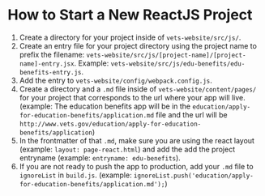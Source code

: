 # How to Start a New ReactJS Project


1. Create a directory for your project inside of `vets-website/src/js/`. 
2. Create an entry file for your project directory using the project name to prefix the filename: `vets-website/src/js/[project-name]/[project-name]-entry.jsx`. Example: `vets-website/src/js/edu-benefits/edu-benefits-entry.js`.
3. Add the entry to `vets-website/config/webpack.config.js`.
4. Create a directory and a `.md` file inside of `vets-website/content/pages/` for your project that corresponds to the url where your app will live. (example: The education benefits app will be in the `education/apply-for-education-benefits/application.md` file and the url will be `http://www.vets.gov/education/apply-for-education-benefits/application`)
5. In the frontmatter of that `.md`, make sure you are using the react layout (example: `layout: page-react.html`) and add the add the project entryname (example: `entryname: edu-benefits`).
6. If you are not ready to push the app to production, add your `.md` file to `ignoreList` in `build.js`. (example: `ignoreList.push('education/apply-for-education-benefits/application.md');`)
